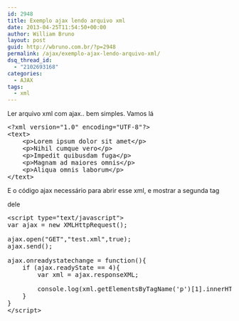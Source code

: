 ```yaml
---
id: 2948
title: Exemplo ajax lendo arquivo xml
date: 2013-04-25T11:54:50+00:00
author: William Bruno
layout: post
guid: http://wbruno.com.br/?p=2948
permalink: /ajax/exemplo-ajax-lendo-arquivo-xml/
dsq_thread_id:
  - "2102693168"
categories:
  - AJAX
tags:
  - xml
---
```

Ler arquivo xml com ajax.. bem simples. Vamos lá

<pre class="xml">&lt;?xml version="1.0" encoding="UTF-8"?>
&lt;text>
	&lt;p>Lorem ipsum dolor sit amet&lt;/p>
	&lt;p>Nihil cumque vero&lt;/p>
	&lt;p>Impedit quibusdam fuga&lt;/p>
	&lt;p>Magnam ad maiores omnis&lt;/p>
	&lt;p>Aliqua omnis laborum&lt;/p>
&lt;/text>
</pre>

<!--more-->


  
E o código ajax necessário para abrir esse xml, e mostrar a segunda tag <p> dele

<pre class="javascript">&lt;script type="text/javascript">
var ajax = new XMLHttpRequest();

ajax.open("GET","test.xml",true);
ajax.send();

ajax.onreadystatechange = function(){
	if (ajax.readyState == 4){
		var xml = ajax.responseXML;

		console.log(xml.getElementsByTagName('p')[1].innerHTML);
	}
}
&lt;/script>
</pre>